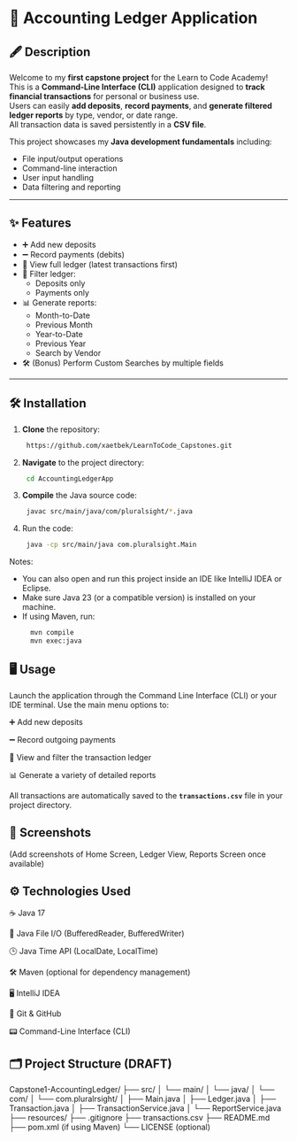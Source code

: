 # 📒 Accounting Ledger Application

## 🖋️ Description
Welcome to my **first capstone project** for the Learn to Code Academy!  
This is a **Command-Line Interface (CLI)** application designed to **track financial transactions** for personal or business use.  
Users can easily **add deposits**, **record payments**, and **generate filtered ledger reports** by type, vendor, or date range.  
All transaction data is saved persistently in a **CSV file**.

This project showcases my **Java development fundamentals** including:
- File input/output operations
- Command-line interaction
- User input handling
- Data filtering and reporting

---

## ✨ Features
- ➕ Add new deposits
- ➖ Record payments (debits)
- 📄 View full ledger (latest transactions first)
- 🔎 Filter ledger:
    - Deposits only
    - Payments only
- 📊 Generate reports:
    - Month-to-Date
    - Previous Month
    - Year-to-Date
    - Previous Year
    - Search by Vendor
- 🛠️ (Bonus) Perform Custom Searches by multiple fields

---

## 🛠️ Installation
1. **Clone** the repository:
   ```bash
    https://github.com/xaetbek/LearnToCode_Capstones.git
   ```
2. **Navigate** to the project directory:
   ```bash
    cd AccountingLedgerApp
   ```
3. **Compile** the Java source code:
   ```bash
    javac src/main/java/com/pluralsight/*.java
   ```
4. Run the code:
   ```bash
    java -cp src/main/java com.pluralsight.Main
   ```
Notes:
- You can also open and run this project inside an IDE like IntelliJ IDEA or Eclipse.
- Make sure Java 23 (or a compatible version) is installed on your machine.
- If using Maven, run:
  ``` bash
    mvn compile
    mvn exec:java
  ```
  
## 🖥️ Usage
Launch the application through the Command Line Interface (CLI) or your IDE terminal.
Use the main menu options to:

➕ Add new deposits

➖ Record outgoing payments

📄 View and filter the transaction ledger

📊 Generate a variety of detailed reports

All transactions are automatically saved to the **`transactions.csv`** file in your project directory.

## 📸 Screenshots
(Add screenshots of Home Screen, Ledger View, Reports Screen once available)

## ⚙️ Technologies Used
☕ Java 17

📂 Java File I/O (BufferedReader, BufferedWriter)

🕒 Java Time API (LocalDate, LocalTime)

🛠️ Maven (optional for dependency management)

🖥️ IntelliJ IDEA

🐙 Git & GitHub

📟 Command-Line Interface (CLI)

## 🗂️ Project Structure (DRAFT)
Capstone1-AccountingLedger/
├── src/
│   └── main/
│       └── java/
│           └── com/
│               └── com.pluralrsight/
│                   ├── Main.java
│                   ├── Ledger.java
│                   ├── Transaction.java
│                   ├── TransactionService.java
│                   └── ReportService.java
├── resources/
├── .gitignore
├── transactions.csv
├── README.md
├── pom.xml (if using Maven)
└── LICENSE (optional)
